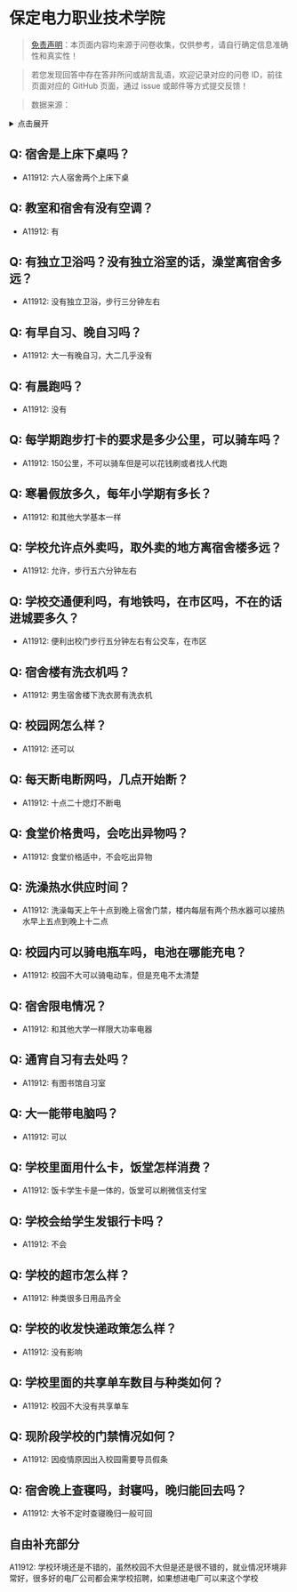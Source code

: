 # 保定电力职业技术学院

> [免责声明](https://colleges.chat/#_3)：本页面内容均来源于问卷收集，仅供参考，请自行确定信息准确性和真实性！

> 若您发现回答中存在答非所问或胡言乱语，欢迎记录对应的问卷 ID，前往页面对应的 GitHub 页面，通过 issue 或邮件等方式提交反馈！

> 数据来源：

<details><summary>点击展开</summary>
<ul>
<li>A11912: 匿名 (2022 年 06 月)</li>
</ul>
</details>

## Q: 宿舍是上床下桌吗？

- A11912: 六人宿舍两个上床下桌

## Q: 教室和宿舍有没有空调？

- A11912: 有

## Q: 有独立卫浴吗？没有独立浴室的话，澡堂离宿舍多远？

- A11912: 没有独立卫浴，步行三分钟左右

## Q: 有早自习、晚自习吗？

- A11912: 大一有晚自习，大二几乎没有

## Q: 有晨跑吗？

- A11912: 没有

## Q: 每学期跑步打卡的要求是多少公里，可以骑车吗？

- A11912: 150公里，不可以骑车但是可以花钱刷或者找人代跑

## Q: 寒暑假放多久，每年小学期有多长？

- A11912: 和其他大学基本一样

## Q: 学校允许点外卖吗，取外卖的地方离宿舍楼多远？

- A11912: 允许，步行五六分钟左右

## Q: 学校交通便利吗，有地铁吗，在市区吗，不在的话进城要多久？

- A11912: 便利出校门步行五分钟左右有公交车，在市区

## Q: 宿舍楼有洗衣机吗？

- A11912: 男生宿舍楼下洗衣房有洗衣机

## Q: 校园网怎么样？

- A11912: 还可以

## Q: 每天断电断网吗，几点开始断？

- A11912: 十点二十熄灯不断电

## Q: 食堂价格贵吗，会吃出异物吗？

- A11912: 食堂价格适中，不会吃出异物

## Q: 洗澡热水供应时间？

- A11912: 洗澡每天上午十点到晚上宿舍门禁，楼内每层有两个热水器可以接热水早上五点到晚上十二点

## Q: 校园内可以骑电瓶车吗，电池在哪能充电？

- A11912: 校园不大可以骑电动车，但是充电不太清楚

## Q: 宿舍限电情况？

- A11912: 和其他大学一样限大功率电器

## Q: 通宵自习有去处吗？

- A11912: 有图书馆自习室

## Q: 大一能带电脑吗？

- A11912: 可以

## Q: 学校里面用什么卡，饭堂怎样消费？

- A11912: 饭卡学生卡是一体的，饭堂可以刷微信支付宝

## Q: 学校会给学生发银行卡吗？

- A11912: 不会

## Q: 学校的超市怎么样？

- A11912: 种类很多日用品齐全

## Q: 学校的收发快递政策怎么样？

- A11912: 没有影响

## Q: 学校里面的共享单车数目与种类如何？

- A11912: 校园不大没有共享单车

## Q: 现阶段学校的门禁情况如何？

- A11912: 因疫情原因出入校园需要导员假条

## Q: 宿舍晚上查寝吗，封寝吗，晚归能回去吗？

- A11912: 大爷不定时查寝晚归一般可回

## 自由补充部分

A11912: 学校环境还是不错的，虽然校园不大但是还是很不错的，就业情况环境非常好，很多好的电厂公司都会来学校招聘，如果想进电厂可以来这个学校